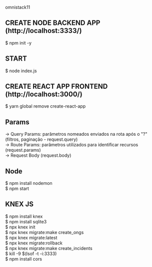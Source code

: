 omnistack11 <br />

## CREATE NODE BACKEND APP (http://localhost:3333/) <br />
$ npm init -y <br />
## START <br />
$ node index.js <br />
## CREATE REACT APP FRONTEND (http://localhost:3000/) <br />
$ yarn global remove create-react-app <br />
## Params <br />
-> Query Params: parâmetros nomeados enviados na rota após o "?" (filtros, paginação - request.query) <br />
-> Route Params: parâmetros utilizados para identificar recursos (request.params) <br />
-> Request Body (request.body) <br />
## Node <br />
$ npm install nodemon <br />
$ npm start <br />
## KNEX JS <br />
$ npm install knex <br />
$ npm install sqlite3 <br />
$ npx knex init <br />
$ npx knex migrate:make create_ongs <br />
$ npx knex migrate:latest <br />
$ npx knex migrate:rollback <br />
$ npx knex migrate:make create_incidents <br />
$ kill -9 $(lsof -t -i:3333) <br />
$ npm install cors <br />
